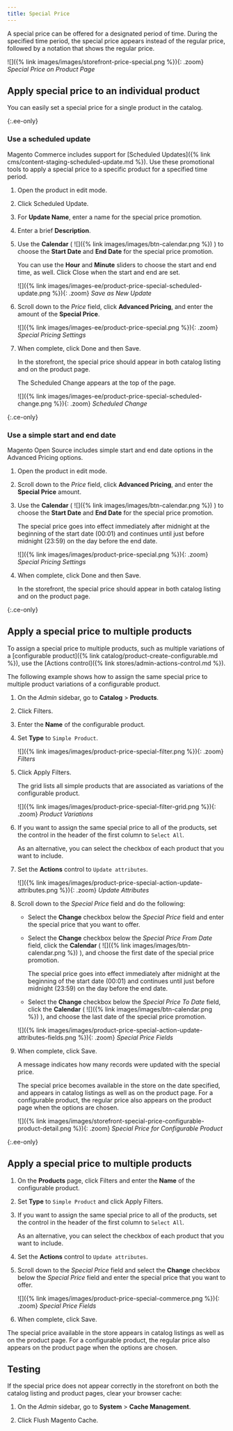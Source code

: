 ```yaml
---
title: Special Price
---
```


A special price can be offered for a designated period of time. During the specified time period, the special price appears instead of the regular price, followed by a notation that shows the regular price.

![]({% link images/images/storefront-price-special.png %}){: .zoom}
_Special Price on Product Page_

## Apply special price to an individual product

You can easily set a special price for a single product in the catalog.

{:.ee-only}
### Use a scheduled update

Magento Commerce includes support for [Scheduled Updates]({% link cms/content-staging-scheduled-update.md %}). Use these promotional tools to  apply a special price to a specific product for a specified time period.

1. Open the product in edit mode.

1. Click <span class="btn">Scheduled Update</span>.

1. For **Update Name**, enter a name for the special price promotion.

1. Enter a brief **Description**.

1. Use the **Calendar** ( ![]({% link images/images/btn-calendar.png %}) ) to choose the **Start Date** and **End Date** for the special price promotion.

   You can use the **Hour** and **Minute** sliders to choose the start and end time, as well. Click <span class="btn">Close</span> when the start and end are set.

    ![]({% link images/images-ee/product-price-special-scheduled-update.png %}){: .zoom}
    _Save as New Update_

1. Scroll down to the _Price_ field, click **Advanced Pricing**, and enter the amount of the **Special Price**.

    ![]({% link images/images-ee/product-price-special.png %}){: .zoom}
    _Special Pricing Settings_

1. When complete, click <span class="btn">Done</span> and then <span class="btn">Save</span>.

    In the storefront, the special price should appear in both catalog listing and on the product page.

    The Scheduled Change appears at the top of the page.

    ![]({% link images/images-ee/product-price-special-scheduled-change.png %}){: .zoom}
    _Scheduled Change_

{:.ce-only}
### Use a simple start and end date

Magento Open Source includes simple start and end date options in the Advanced Pricing options.

1. Open the product in edit mode.

1. Scroll down to the _Price_ field, click **Advanced Pricing**, and enter the **Special Price** amount.

1. Use the **Calendar** ( ![]({% link images/images/btn-calendar.png %}) ) to choose the **Start Date** and **End Date** for the special price promotion.

    The special price goes into effect immediately after midnight at the beginning of the start date (00:01) and continues until just before midnight (23:59) on the day before the end date.

    ![]({% link images/images/product-price-special.png %}){: .zoom}
    _Special Pricing Settings_

1. When complete, click <span class="btn">Done</span> and then <span class="btn">Save</span>.

    In the storefront, the special price should appear in both catalog listing and on the product page.

{:.ce-only}
## Apply a special price to multiple products

To assign a special price to multiple products, such as multiple variations of a [configurable product]({% link catalog/product-create-configurable.md %}), use the [Actions control]({% link stores/admin-actions-control.md %}).

The following example shows how to assign the same special price to multiple product variations of a configurable product.

1. On the _Admin_ sidebar, go to **Catalog** > **Products**.

1. Click <span class="btn">Filters</span>.

1. Enter the **Name** of the configurable product.

1. Set **Type** to `Simple Product`.

    ![]({% link images/images/product-price-special-filter.png %}){: .zoom}
    _Filters_

1. Click <span class="btn">Apply Filters</span>.

    The grid lists all simple products that are associated as variations of the configurable product.

    ![]({% link images/images/product-price-special-filter-grid.png %}){: .zoom}
    _Product Variations_

1. If you want to assign the same special price to all of the products, set the control in the header of the first column to `Select All`.

   As an alternative, you can select the checkbox of each product that you want to include.

1. Set the **Actions** control to `Update attributes`.

    ![]({% link images/images/product-price-special-action-update-attributes.png %}){: .zoom}
    _Update Attributes_

1. Scroll down to the _Special Price_ field and do the following:

    - Select the **Change** checkbox below the _Special Price_ field and enter the special price that you want to offer.

    - Select the **Change** checkbox below the _Special Price From Date_ field, click the **Calendar** ( ![]({% link images/images/btn-calendar.png %}) ), and choose the first date of the special price promotion.

        The special price goes into effect immediately after midnight at the beginning of the start date (00:01) and continues until just before midnight (23:59) on the day before the end date.

    - Select the **Change** checkbox below the _Special Price To Date_ field, click the **Calendar** ( ![]({% link images/images/btn-calendar.png %}) ), and choose the last date of the special price promotion.

    ![]({% link images/images/product-price-special-action-update-attributes-fields.png %}){: .zoom}
    _Special Price Fields_

1. When complete, click <span class="btn">Save</span>.

    A message indicates how many records were updated with the special price.

    The special price becomes available in the store on the date specified, and appears in catalog listings as well as on the product page. For a configurable product, the regular price also appears on the product page when the options are chosen.

    ![]({% link images/images/storefront-special-price-configurable-product-detail.png %}){: .zoom}
    _Special Price for Configurable Product_

{:.ee-only}
## Apply a special price to multiple products

1. On the **Products** page, click <span class="btn">Filters</span> and enter the **Name** of the configurable product.

1. Set **Type** to `Simple Product` and click <span class="btn">Apply Filters</span>.

1. If you want to assign the same special price to all of the products, set the control in the header of the first column to `Select All`.

   As an alternative, you can select the checkbox of each product that you want to include.

1. Set the **Actions** control to `Update attributes`.

1. Scroll down to the _Special Price_ field and select the **Change** checkbox below the _Special Price_ field and enter the special price that you want to offer.

    ![]({% link images/images/product-price-special-commerce.png %}){: .zoom}
    _Special Price Fields_

1. When complete, click <span class="btn">Save</span>.

The special price available in the store appears in catalog listings as well as on the product page. For a configurable product, the regular price also appears on the product page when the options are chosen.

## Testing

If the special price does not appear correctly in the storefront on both the catalog listing and product pages, clear your browser cache:

1. On the _Admin_ sidebar, go to **System** > **Cache Management**.

1. Click <span class="btn">Flush Magento Cache</span>.

